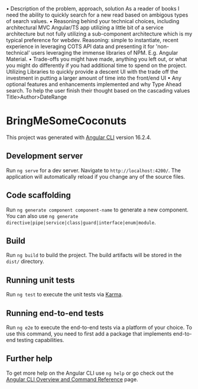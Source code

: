 •	Description of the problem, approach, solution
  As a reader of books I need the ability to quickly search for a new read based on ambigous types of search values.
•	Reasoning behind your technical choices, including architectural
  MVC Angular/TS app utilizing a little bit of a service architecture but not fully utilizing a sub-component architecture which is my typical preference for webdev.
  Reasoning: simple to instantiate, recent experience in leveraging COTS API data and presenting it for 'non-technical' users leveraging the immense libraries of NPM. E.g. Angular Material.
•	Trade-offs you might have made, anything you left out, or what you might do differently if you had additional time to spend on the project. 
  Utilizing Libraries to quickly provide a descent UI with the trade off the investment in putting a larger amount of time into the front/end UI
•	Any optional features and enhancements implemented and why
  Type Ahead search. To help the user finish their thought based on the cascading values Title>Author>DateRange


# BringMeSomeCoconuts

This project was generated with [Angular CLI](https://github.com/angular/angular-cli) version 16.2.4.

## Development server

Run `ng serve` for a dev server. Navigate to `http://localhost:4200/`. The application will automatically reload if you change any of the source files.

## Code scaffolding

Run `ng generate component component-name` to generate a new component. You can also use `ng generate directive|pipe|service|class|guard|interface|enum|module`.

## Build

Run `ng build` to build the project. The build artifacts will be stored in the `dist/` directory.

## Running unit tests

Run `ng test` to execute the unit tests via [Karma](https://karma-runner.github.io).

## Running end-to-end tests

Run `ng e2e` to execute the end-to-end tests via a platform of your choice. To use this command, you need to first add a package that implements end-to-end testing capabilities.

## Further help

To get more help on the Angular CLI use `ng help` or go check out the [Angular CLI Overview and Command Reference](https://angular.io/cli) page.
